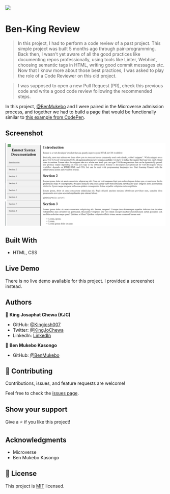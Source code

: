 ![](https://img.shields.io/badge/Microverse-blueviolet)

# Ben-King Review

> In this project, I had to perform a code review of a past project. This simple project was built 5 months ago through pair-programming. Back then, I wasn't yet aware of all the good practices like documenting repos professionally, using tools like Linter, Webhint, choosing semantic tags in HTML, writing good commit messages etc. Now that I know more about those best practices, I was asked to play the role of a Code Reviewer on this old project. 

> I was supposed to open a new Pull Request (PR), check this previous code and write a good code review following the recommended steps. 

In this project, [@BenMukebo](https://github.com/BenMukebo) and I were paired in the Microverse admission process, and together we had to build a page that would be functionally similar to [this example from CodePen](https://codepen.io/freeCodeCamp/full/NdrKKL).


## Screenshot

![screenshot1](app_screenshot.PNG)


## Built With

- HTML, CSS

## Live Demo

There is no live demo available for this project. I provided a screenshot instead.


## Authors

👤 **King Josaphat Chewa (KJC)**

- GitHub: [@Kingjosh007](https://github.com/Kingjosh007)
- Twitter: [@KingJoChewa](https://twitter.com/KingJoChewa)
- LinkedIn: [LinkedIn](https://www.linkedin.com/in/king-josaphat-chewa-aa154011b/)

👤 **Ben Mukebo Kasongo**

- GitHub: [@BenMukebo](https://github.com/BenMukebo)


## 🤝 Contributing

Contributions, issues, and feature requests are welcome!

Feel free to check the [issues page](../../issues/).

## Show your support

Give a ⭐️ if you like this project!

## Acknowledgments

- Microverse
- Ben Mukebo Kasongo

## 📝 License

This project is [MIT](./MIT.md) licensed.
